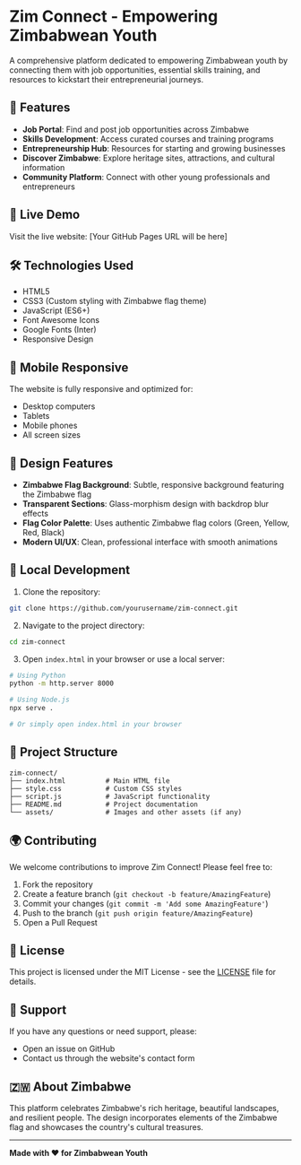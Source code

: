 # Zim Connect - Empowering Zimbabwean Youth

A comprehensive platform dedicated to empowering Zimbabwean youth by connecting them with job opportunities, essential skills training, and resources to kickstart their entrepreneurial journeys.

## 🌟 Features

- **Job Portal**: Find and post job opportunities across Zimbabwe
- **Skills Development**: Access curated courses and training programs
- **Entrepreneurship Hub**: Resources for starting and growing businesses
- **Discover Zimbabwe**: Explore heritage sites, attractions, and cultural information
- **Community Platform**: Connect with other young professionals and entrepreneurs

## 🚀 Live Demo

Visit the live website: [Your GitHub Pages URL will be here]

## 🛠️ Technologies Used

- HTML5
- CSS3 (Custom styling with Zimbabwe flag theme)
- JavaScript (ES6+)
- Font Awesome Icons
- Google Fonts (Inter)
- Responsive Design

## 📱 Mobile Responsive

The website is fully responsive and optimized for:
- Desktop computers
- Tablets
- Mobile phones
- All screen sizes

## 🎨 Design Features

- **Zimbabwe Flag Background**: Subtle, responsive background featuring the Zimbabwe flag
- **Transparent Sections**: Glass-morphism design with backdrop blur effects
- **Flag Color Palette**: Uses authentic Zimbabwe flag colors (Green, Yellow, Red, Black)
- **Modern UI/UX**: Clean, professional interface with smooth animations

## 🔧 Local Development

1. Clone the repository:
```bash
git clone https://github.com/yourusername/zim-connect.git
```

2. Navigate to the project directory:
```bash
cd zim-connect
```

3. Open `index.html` in your browser or use a local server:
```bash
# Using Python
python -m http.server 8000

# Using Node.js
npx serve .

# Or simply open index.html in your browser
```

## 📁 Project Structure

```
zim-connect/
├── index.html          # Main HTML file
├── style.css           # Custom CSS styles
├── script.js           # JavaScript functionality
├── README.md           # Project documentation
└── assets/             # Images and other assets (if any)
```

## 🌍 Contributing

We welcome contributions to improve Zim Connect! Please feel free to:

1. Fork the repository
2. Create a feature branch (`git checkout -b feature/AmazingFeature`)
3. Commit your changes (`git commit -m 'Add some AmazingFeature'`)
4. Push to the branch (`git push origin feature/AmazingFeature`)
5. Open a Pull Request

## 📄 License

This project is licensed under the MIT License - see the [LICENSE](LICENSE) file for details.

## 🤝 Support

If you have any questions or need support, please:
- Open an issue on GitHub
- Contact us through the website's contact form

## 🇿🇼 About Zimbabwe

This platform celebrates Zimbabwe's rich heritage, beautiful landscapes, and resilient people. The design incorporates elements of the Zimbabwe flag and showcases the country's cultural treasures.

---

**Made with ❤️ for Zimbabwean Youth**